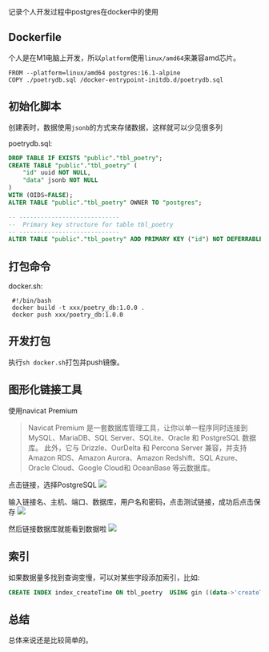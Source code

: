 记录个人开发过程中postgres在docker中的使用

## Dockerfile
个人是在M1电脑上开发，所以`platform`使用`linux/amd64`来兼容amd芯片。

```shell
FROM --platform=linux/amd64 postgres:16.1-alpine
COPY ./poetrydb.sql /docker-entrypoint-initdb.d/poetrydb.sql
```

## 初始化脚本
创建表时，数据使用`jsonb`的方式来存储数据，这样就可以少见很多列

poetrydb.sql:
```sql
DROP TABLE IF EXISTS "public"."tbl_poetry";
CREATE TABLE "public"."tbl_poetry" (
	"id" uuid NOT NULL,
	"data" jsonb NOT NULL
)
WITH (OIDS=FALSE);
ALTER TABLE "public"."tbl_poetry" OWNER TO "postgres";

-- ----------------------------
--  Primary key structure for table tbl_poetry
-- ----------------------------
ALTER TABLE "public"."tbl_poetry" ADD PRIMARY KEY ("id") NOT DEFERRABLE INITIALLY IMMEDIATE;
```

## 打包命令

docker.sh:
```shell
 #!/bin/bash
 docker build -t xxx/poetry_db:1.0.0 .
 docker push xxx/poetry_db:1.0.0
```

## 开发打包
执行`sh docker.sh`打包并push镜像。

## 图形化链接工具
使用navicat Premium

> Navicat Premium 是一套数据库管理工具，让你以单一程序同时连接到 MySQL、MariaDB、SQL Server、SQLite、Oracle 和 PostgreSQL 数据库。 此外，它与 Drizzle、OurDelta 和 Percona Server 兼容，并支持 Amazon RDS、Amazon Aurora、Amazon Redshift、SQL Azure、Oracle Cloud、Google Cloud和 OceanBase 等云数据库。

点击链接，选择PostgreSQL
![](https://file.vwood.xyz/2023/11/29/WX20231129-142336.png)

输入链接名、主机、端口、数据库，用户名和密码，点击测试链接，成功后点击保存
![](https://file.vwood.xyz/2023/11/29/WX20231129-142618.png)

然后链接数据库就能看到数据啦
![](https://file.vwood.xyz/2023/11/29/WX20231129-143353.png)


## 索引
如果数据量多找到查询变慢，可以对某些字段添加索引，比如:
```sql
CREATE INDEX index_createTime ON tbl_poetry  USING gin ((data->'createTime'));
```

## 总结
总体来说还是比较简单的。

